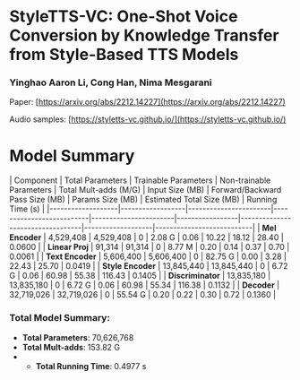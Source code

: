 # StyleTTS-VC: One-Shot Voice Conversion by Knowledge Transfer from Style-Based TTS Models

### Yinghao Aaron Li, Cong Han, Nima Mesgarani
Paper: [https://arxiv.org/abs/2212.14227](https://arxiv.org/abs/2212.14227)

Audio samples: [https://styletts-vc.github.io/](https://styletts-vc.github.io/)


# Model Summary

| Component         | Total Parameters | Trainable Parameters | Non-trainable Parameters | Total Mult-adds (M/G) | Input Size (MB) | Forward/Backward Pass Size (MB) | Params Size (MB) | Estimated Total Size (MB) | Running Time (s) |
|-------------------|------------------|-----------------------|--------------------------|-----------------------|-----------------|----------------------------------|-------------------|---------------------------|
| **Mel Encoder**    | 4,529,408           | 4,529,408                | 0                        | 2.08 G                | 0.06            | 10.22                             | 18.12              | 28.40                      | 0.0600 |
| **Linear Proj**    | 91,314           | 91,314                | 0                        | 8.77 M                | 0.20            | 0.14                             | 0.37              | 0.70                      | 0.0061 |
| **Text Encoder**   | 5,606,400        | 5,606,400             | 0                        | 82.75 G               | 0.00            | 3.28                             | 22.43             | 25.70                     | 0.0419 |
| **Style Encoder**  | 13,845,440       | 13,845,440            | 0                        | 6.72 G                | 0.06            | 60.98                            | 55.38             | 116.43                    | 0.1405 |
| **Discriminator**  | 13,835,180       | 13,835,180            | 0                        | 6.72 G                | 0.06            | 60.98                            | 55.34             | 116.38                    | 0.1132 |
| **Decoder**        | 32,719,026       | 32,719,026            | 0                        | 55.54 G               | 0.20            | 0.22                             | 0.30              | 0.72                      | 0.1360 |

### Total Model Summary:
- **Total Parameters**: 70,626,768
- **Total Mult-adds**: 153.82 G
- - **Total Running Time**: 0.4977 s



